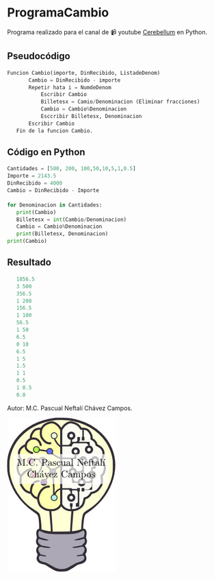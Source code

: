 

# ProgramaCambio 
Programa realizado para el canal de  :video_camera: youtube [Cerebellum](https://www.youtube.com/channel/UCngKMVEN9mc94vOvS8SFEGA?view_as=subscriber)
 en Python.
 
 ## Pseudocódigo
 ```python
Funcion Cambio(importe, DinRecibido, ListadeDenom)
		Cambio = DinRecibido - importe
		Repetir hata i = NumdeDenom
			Escribir Cambio
			Billetesx = Camio/Denominacion (Eliminar fracciones)
			Cambio = Cambio%Denominacion
			Esccribir Billetesx, Denominacion
		Escribir Cambio  
	Fin de la funcion Cambio.
``` 
 ## Código en Python
 ```python
Cantidades = [500, 200, 100,50,10,5,1,0.5]
Importe = 2143.5
DinRecibido = 4000
Cambio = DinRecibido - Importe

for Denominacion in Cantidades:
	print(Cambio)
	Billetesx = int(Cambio/Denominacion)
	Cambio = Cambio%Denominacion
	print(Billetesx, Denominacion)
print(Cambio)
```
## Resultado
 ```python
	1856.5
	3 500
	356.5
	1 200
	156.5
	1 100
	56.5
	1 50
	6.5
	0 10
	6.5
	1 5
	1.5
	1 1
	0.5
	1 0.5
	0.0
```


Autor: M.C. Pascual Neftalí Chávez Campos.

![](https://github.com/Cerebellum-ITM/ProgramaCambio/blob/master/Cere60PCC.jpg)



